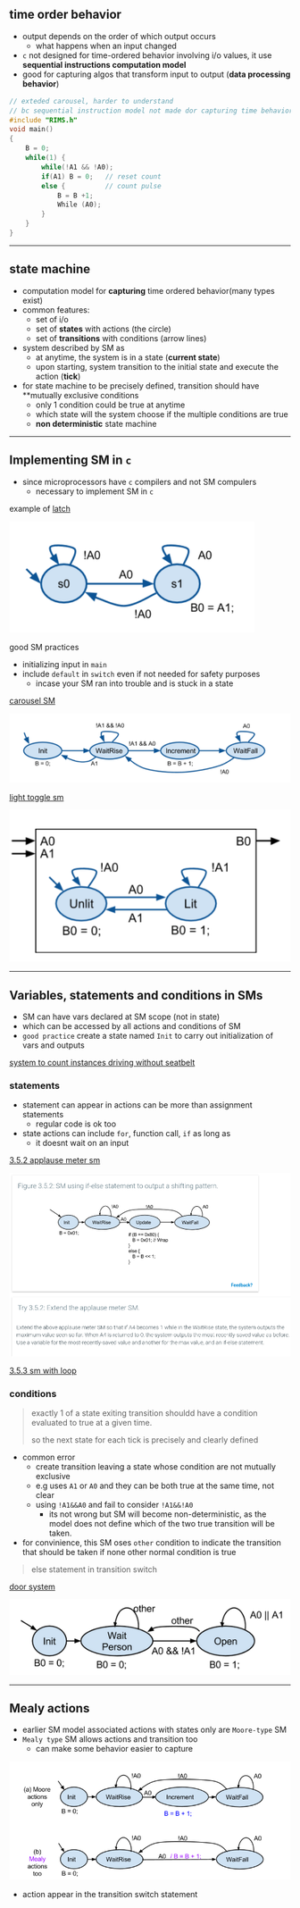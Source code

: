 

## time order behavior

- output depends on the order of which output occurs
  - what happens when an input changed
- `c` not designed for time-ordered behavior involving i/o values, it use **sequential instructions computation model**
- good for capturing algos that transform input to output (**data processing behavior**)

```c
// exteded carousel, harder to understand 
// bc sequential instruction model not made dor capturing time behavior
#include "RIMS.h"
void main()
{
    B = 0;
    while(1) {
        while(!A1 && !A0);
        if(A1) B = 0;   // reset count
        else {          // count pulse
            B = B +1;
            While (A0); 
        }
    } 
}
```

---

## state machine 

- computation model for **capturing** time ordered behavior(many types exist)
- common features:
  - set of i/o
  - set of **states** with actions (the circle)
  - set of **transitions** with conditions (arrow lines)
- system described by SM as 
  - at anytime, the system is in a state (**current state**)
  - upon starting, system transition to the initial state and execute the action (**tick**)
- for state machine to be precisely defined, transition should have **mutually exclusive conditions
  - only 1 condition could be true at anytime
  - which state will the system choose if the multiple conditions are true
  - **non deterministic** state machine

---

## Implementing SM in `c`

- since microprocessors have `c` compilers and not SM compulers
  - necessary to implement SM in `c`

example of [latch](latch.c)
    
![latch](latch.png)

good SM practices
- initializing input in `main`
- include `default` in `switch` even if not needed for safety purposes
  - incase your SM ran into trouble and is stuck in a state

[carousel SM](carousel.c)

![carousel](carousel.png)

[light toggle sm](light_toggle.c)

![light toggle](light_toggle.png)

---

## Variables, statements and conditions in SMs

- SM can have vars declared at SM scope (not in state)
- which can be accessed by all actions and conditions of SM
- `good practice` create a state named `Init` to carry out initialization of vars and outputs 

[system to count instances driving without seatbelt]()

### statements

- statement can appear in actions can be more than assignment statements
  - regular code is ok too
- state actions can include `for`, function call, `if` as long as 
  - it doesnt wait on an input

[3.5.2 applause meter sm]()

![applause](applause.png)

[3.5.3 sm with loop]()

### conditions

> exactly 1 of a state exiting transition shouldd have a condition evaluated to true at a given time.
>
> so the next state for each tick is precisely and clearly defined

- common error
  - create transition leaving a state whose condition are not mutually exclusive
  - e.g uses `A1` or `A0` and they can be both true at the same time, not clear  
  - using `!A1&&A0` and fail to consider `!A1&&!A0`
    - its not wrong but SM will become non-deterministic, as the model does not define which of the two true transition will be taken.
- for convinience, this SM oses `other` condition to indicate the transition that should be taken if none other normal condition is true
> else statement in transition switch

[door system]()

![door](door.png)

---

## Mealy actions

- earlier SM model associated actions with states only are `Moore-type` SM
- `Mealy type` SM allows actions and transition too
  - can make some behavior easier to capture

![mealy1](mealy1.png)

- action appear in the transition switch statement





